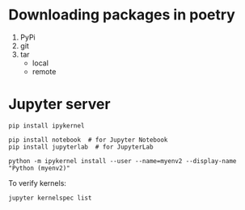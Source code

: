 # Downloading packages in poetry

1. PyPi
2. git
3. tar
   - local
   - remote

# Jupyter server

```
pip install ipykernel
```

```
pip install notebook  # for Jupyter Notebook
pip install jupyterlab  # for JupyterLab
```

```
python -m ipykernel install --user --name=myenv2 --display-name "Python (myenv2)"
```

To verify kernels:

```
jupyter kernelspec list
```
